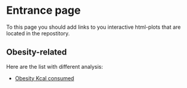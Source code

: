 # Entrance page

To this page you should add links to you interactive html-plots that are located in the repostitory.

## Obesity-related

Here are the list with different analysis:

* [Obesity Kcal consumed](https://datafeast71.github.io/Obesity/Obesidad.html)